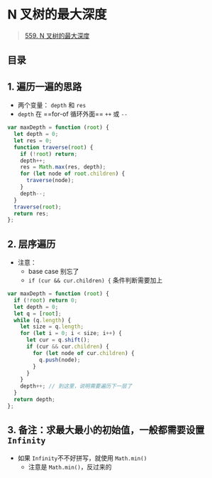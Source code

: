 
# N 叉树的最大深度


> [559. N 叉树的最大深度](https://leetcode.cn/problems/maximum-depth-of-n-ary-tree/)


## 目录
<!-- toc -->
 ## 1. 遍历一遍的思路 

- 两个变量： `depth` 和 `res`
- `depth` 在 ==for-of 循环外面== `++` 或 `--`


```javascript
var maxDepth = function (root) {
  let depth = 0;
  let res = 0;
  function traverse(root) {
    if (!root) return;
    depth++;
    res = Math.max(res, depth);
    for (let node of root.children) {
      traverse(node);
    }
    depth--;
  }
  traverse(root);
  return res;
};
```

## 2. 层序遍历

- 注意：
	- base case 别忘了
	- `if (cur && cur.children) {` 条件判断需要加上

```javascript
var maxDepth = function (root) {
  if (!root) return 0;
  let depth = 0;
  let q = [root];
  while (q.length) {
    let size = q.length;
    for (let i = 0; i < size; i++) {
      let cur = q.shift();
      if (cur && cur.children) {
        for (let node of cur.children) {
          q.push(node);
        }
      }
    }
    depth++; // 到这里，说明需要遍历下一层了
  }
  return depth;
};
```

## 3. 备注：求最大最小的初始值，一般都需要设置 `Infinity`

- 如果 `Infinity`不不好拼写，就使用 `Math.min()`
    - 注意是 `Math.min()`，反过来的

